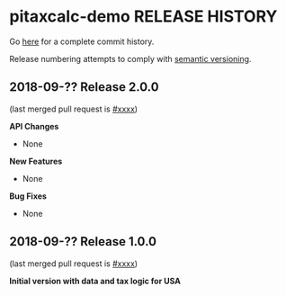 pitaxcalc-demo RELEASE HISTORY
==============================
Go [here](https://github.com/TPRU-demo/pitaxcalc-demo/pulls?q=is%3Apr+is%3Aclosed) for a complete commit history.

Release numbering attempts to comply with [semantic
versioning](https://semver.org/).


2018-09-?? Release 2.0.0
------------------------
(last merged pull request is
[#xxxx](https://github.com/TPRU-demo/pitaxcalc-demo/pull/xxxx))

**API Changes**
- None

**New Features**
- None

**Bug Fixes**
- None


2018-09-?? Release 1.0.0
------------------------
(last merged pull request is
[#xxxx](https://github.com/TPRU-demo/pitaxcalc-demo/pull/xxxx))

**Initial version with data and tax logic for USA**
